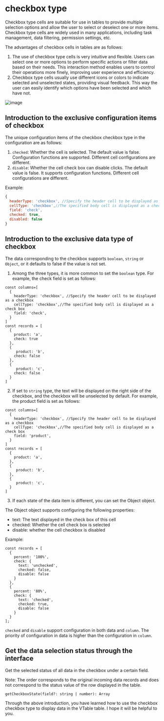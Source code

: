 # checkbox type

Checkbox type cells are suitable for use in tables to provide multiple selection options and allow the user to select or deselect one or more items. Checkbox type cells are widely used in many applications, including task management, data filtering, permission settings, etc.

The advantages of checkbox cells in tables are as follows:

1. The use of checkbox type cells is very intuitive and flexible. Users can select one or more options to perform specific actions or filter data based on their needs. This interaction method enables users to control their operations more finely, improving user experience and efficiency.
2. Checkbox type cells usually use different icons or colors to indicate selected and unselected states, providing visual feedback. This way the user can easily identify which options have been selected and which have not.

![image](https://lf9-dp-fe-cms-tos.byteorg.com/obj/bit-cloud/VTable/guide/checkbox.png)

## Introduction to the exclusive configuration items of checkbox

The unique configuration items of the checkbox checkbox type in the configuration are as follows:

1. `checked`: Whether the cell is selected. The default value is false. Configuration functions are supported. Different cell configurations are different.
2. `disable`: Whether the cell check box can disable clicks. The default value is false. It supports configuration functions. Different cell configurations are different.

Example:
```javascript
{
  headerType: 'checkbox', //Specify the header cell to be displayed as a checkbox
  cellType: 'checkbox',//The specified body cell is displayed as a check box
  field: 'check',
  checked: true,
  disabled: false
}
```

## Introduction to the exclusive data type of checkbox

The data corresponding to the checkbox supports `boolean`, `string` or `Object`, or it defaults to false if the value is not set.

1. Among the three types, it is more common to set the `boolean` type. For example, the check field is set as follows:
```
const columns=[
  {
    headerType: 'checkbox', //Specify the header cell to be displayed as a checkbox
    cellType: 'checkbox',//The specified body cell is displayed as a check box
    field: 'check',
  }
]
const records = [
  {
    product: 'a',
    check: true
  },
  {
     product: 'b',
    check: false
  },
  {
     product: 'c',
    check: false
  }
]
```

2. If set to `string` type, the text will be displayed on the right side of the checkbox, and the checkbox will be unselected by default. For example, the product field is set as follows:
```
const columns=[
  {
    headerType: 'checkbox', //Specify the header cell to be displayed as a checkbox
    cellType: 'checkbox',//The specified body cell is displayed as a check box
    field: 'product',
  }
]
const records = [
  {
    product: 'a',
  },
  {
     product: 'b',
  },
  {
     product: 'c',
  }
]
```

3. If each state of the data item is different, you can set the Object object.

The Object object supports configuring the following properties:

* text: The text displayed in the check box of this cell
* checked: Whether the cell check box is selected
* disable: whether the cell checkbox is disabled

Example:
```javasxript
const records = [
  {
    percent: '100%',
    check: {
      text: 'unchecked',
      checked: false,
      disable: false
    }
  },
  {
    percent: '80%',
    check: {
      text: 'checked',
      checked: true,
      disable: false
    }
  }
];
```

`checked` and `disable` support configuration in both data and `column`. The priority of configuration in data is higher than the configuration in `column`.

## Get the data selection status through the interface

Get the selected status of all data in the checkbox under a certain field.

Note: The order corresponds to the original incoming data records and does not correspond to the status value of the row displayed in the table.
```
getCheckboxState(field?: string | number): Array
```

Through the above introduction, you have learned how to use the checkbox checkbox type to display data in the VTable table. I hope it will be helpful to you.